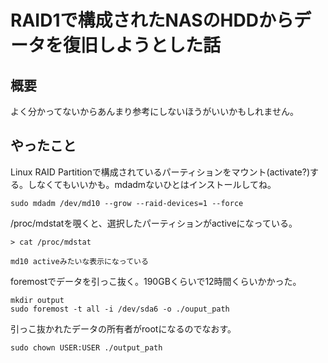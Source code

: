 # RAID1で構成されたNASのHDDからデータを復旧しようとした話
## 概要

よく分かってないからあんまり参考にしないほうがいいかもしれません。

## やったこと

Linux RAID Partitionで構成されているパーティションをマウント(activate?)する。しなくてもいいかも。mdadmないひとはインストールしてね。
```shell
sudo mdadm /dev/md10 --grow --raid-devices=1 --force
```

/proc/mdstatを覗くと、選択したパーティションがactiveになっている。
```shell
> cat /proc/mdstat

md10 activeみたいな表示になっている
```

foremostでデータを引っこ抜く。190GBくらいで12時間くらいかかった。
```shell
mkdir output
sudo foremost -t all -i /dev/sda6 -o ./ouput_path
```

引っこ抜かれたデータの所有者がrootになるのでなおす。
```shell
sudo chown USER:USER ./output_path 
```

